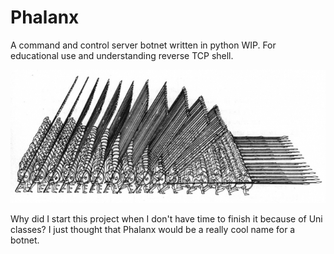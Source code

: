 # Phalanx
A command and control server botnet written in python WIP. For educational use and understanding reverse TCP shell.

![Image of Macedonian Phalanx](/img/macedonian-phalanx-pd-1.jpg)

Why did I start this project when I don't have time to finish it because of Uni classes? I just thought that Phalanx would be a really cool name for a botnet.
